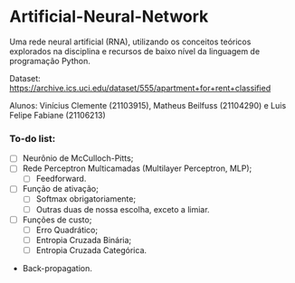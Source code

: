 # Artificial-Neural-Network

Uma rede neural artificial (RNA), utilizando os conceitos teóricos explorados na disciplina e recursos de baixo nível da linguagem de programação Python.

Dataset: https://archive.ics.uci.edu/dataset/555/apartment+for+rent+classified

Alunos: Vinícius Clemente (21103915), Matheus Beilfuss (21104290) e Luis Felipe Fabiane (21106213)

### To-do list:

- [ ] Neurônio de McCulloch-Pitts;
- [ ] Rede Perceptron Multicamadas (Multilayer Perceptron, MLP);
  - [ ] Feedforward.
- [ ] Função de ativação;
  - [ ] Softmax obrigatoriamente;
  - [ ] Outras duas de nossa escolha, exceto a limiar.
- [ ] Funções de custo;
  - [ ] Erro Quadrático;
  - [ ] Entropia Cruzada Binária;
  - [ ] Entropia Cruzada Categórica.
- Back-propagation.
